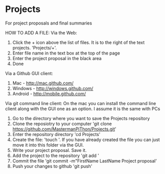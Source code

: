 Projects
========

For project proposals and final summaries

HOW TO ADD A FILE:
Via the Web:
1. Click the + icon above the list of files.  It is to the right of the text projects. 'Projects/+'.
2. Enter file name in the text box at the top of the page
3. Enter the project proposal in the black area
4. Done

Via a Github GUI client:
1. Mac - http://mac.github.com/
2. Windows - http://windows.github.com/
3. Android - http://mobile.github.com/

Via git command line client:
On the mac you can install the command line client along with the GUI one as an option.  I assume it is the same with PCs

1. Go to the directory where you want to save the Projects repository
2. Clone the reposiotry to your computer 'git clone https://github.com/MastermanPiThon/Projects.git'
3. Enter the repository directory 'cd Projects'
4. Create the file: 'touch <fileName>'.  If you have already created the file you can just move it into this folder via the GUI.
5. Write your project proposal.  Save it.
6. Add the project to the repository 'git add <fileName>'
7. Commit the file 'git commit <fileName> -m"FirstName LastName Project proposal'
8. Push your changes to github 'git push'

